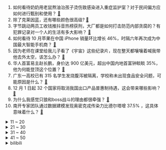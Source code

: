 1. 如何看待奶奶用老鼠熬油治孩子烫伤致感染进入重症监护室？对于民间偏方应如何进行甄别和使用？ [:link:](https://www.zhihu.com/question/502568851)
2. 除了克莱因蓝，还有哪些颜色很高级? [:link:](https://www.zhihu.com/question/497851000)
3. 字节跳动两员工收钱推抖音热榜获刑，大厂都是如何打击防范内部贪腐的？有犯罪记录对一个人的生活有多大影响？ [:link:](https://www.zhihu.com/question/502603670)
4. 如何看待 10 月苹果在中国 iPhone 销量环比增长 46%，时隔六年再次成为中国最大智能手机商？ [:link:](https://www.zhihu.com/question/502639569)
5. 因为老师在课堂给我儿子看了《宇宙》这些纪录片，现在整天都嚷嚷着喊我带他去外太空，该怎么办？ [:link:](https://www.zhihu.com/question/502487615)
6. 华人首富易主赵长鹏，身价达 900 亿美元，超出中国内地首富钟睒睒 35%，他为何能登顶这个位置？ [:link:](https://www.zhihu.com/question/502758941)
7. 广东一高校已有 315 名学生发烧腹泻被隔离，学校称未出现食品安全问题，可能原因是什么？ [:link:](https://www.zhihu.com/question/502526284)
8. 12 月 1 日起 32 个国家将取消我国出口产品普惠制待遇，这会带来哪些影响？ [:link:](https://www.zhihu.com/question/502710767)
9. 为什么我感觉只狼和boss战斗的理由都很牵强？ [:link:](https://www.zhihu.com/question/466054670)
10. 南开专家团队通过数据建模发现奥密克戎传染力比德尔塔增 37.5% ，这具体意味着什么？ [:link:](https://www.zhihu.com/question/502573509)
<details>
<summary>11 ~ 20</summary>

11. 最早预警奥密克戎的南非医生称患者「极度疲劳」，仅少数人发烧，此次变异株会不会造成大规模的感染事件？ [:link:](https://www.zhihu.com/question/502492286)
12. 河南一交警副支队长被妻子实名举报违纪家暴，纪委回应「案件正在调查」，他将面临什么处罚？后续会如何发展？ [:link:](https://www.zhihu.com/question/502492407)
13. 多国宣布封国，为什么各国对奥密克戎（Omicron）的反应这么强烈？ [:link:](https://www.zhihu.com/question/502497925)
14. 刚毕业去大城市干一行销售，干几年把这一行琢磨透了回到自己家乡创业行得通吗？ [:link:](https://www.zhihu.com/question/496569620)
15. 认真努力的你却无缘升职加薪，你觉得是为什么？ [:link:](https://www.zhihu.com/question/266270220)
16. 有什么相见恨晚的茶？ [:link:](https://www.zhihu.com/question/35165099)
17. 如何看待易烊千玺、刘浩存凭借《送你一朵小红花》分别提名第 34 届中国电影金鸡奖最佳男、女主角？ [:link:](https://www.zhihu.com/question/502499370)
18. 有媒体人透露足协将李铁所有逾矩行为上报至体育总局，这可能给李铁的职业生涯带来哪些影响？ [:link:](https://www.zhihu.com/question/501733250)
19. 南京一辆沃尔沃插电混动车型充电时疑似「爆炸」，目前情况如何？爆炸原因可能是什么？ [:link:](https://www.zhihu.com/question/502625212)
20. 朋友帮我开了一个蝴蝶刀，我的箱子我的钥匙，他要求卖了分一半给他，怎么办？ [:link:](https://www.zhihu.com/question/498876754)
</details>
<details>
<summary>21 ~ 30</summary>

21. 为什么学校里打印费用很便宜，一毛到两毛一张，外面的要一块一张？ [:link:](https://www.zhihu.com/question/21125544)
22. 2021 年 11 月 28 日晚，独立摄影师鹿道森生日当天在社交平台留下遗言后失踪，目前情况如何？ [:link:](https://www.zhihu.com/question/502514839)
23. 车技不好，第一次上高速需要开1200公里，能行吗? [:link:](https://www.zhihu.com/question/502108596)
24. 农村亲戚想要我们闲置的手机给上学的孩子用，是该买个全新的，还是直接给个二手的？ [:link:](https://www.zhihu.com/question/502455816)
25. 如何看待重庆一对新人邀请曾拆散他们的班主任证婚，班主任发言「被狠狠打脸」？对待早恋应该采取怎样的态度？ [:link:](https://www.zhihu.com/question/502341939)
26. 全麦面包是智商税吗? [:link:](https://www.zhihu.com/question/416804902)
27. 有什么方式能够让领导知道你？ [:link:](https://www.zhihu.com/question/496455453)
28. 如何以「若我问心有愧呢？」为开头写一篇小说？ [:link:](https://www.zhihu.com/question/494998204)
29. 冬天怎么穿搭更有气质？ [:link:](https://www.zhihu.com/question/497362851)
30. 加拿大鹅规定中国大陆门店不得退货，这一条款是否合理？消费者该如何维权？ [:link:](https://www.zhihu.com/question/502775674)
</details>
<details>
<summary>31 ~ 40</summary>

31. 如何评价日本留学作弊泛滥现象? [:link:](https://www.zhihu.com/question/502264458)
32. 只学了高数能参加数学建模吗? [:link:](https://www.zhihu.com/question/372287320)
33. 11 月 29 日凌晨河南多地划过不明物体亮如白昼，有市民听到巨响被震醒，有可能是什么？ [:link:](https://www.zhihu.com/question/502491131)
34. 媒体人称「李铁已主动向中国足协提出辞职」，你希望李铁继续执教国足吗？你看好谁成为国足新任主帅？ [:link:](https://www.zhihu.com/question/502751105)
35. 放弃二类事业单位，去一类事业单位。现在很后悔，怎么办？ [:link:](https://www.zhihu.com/question/487543247)
36. 如何看待 Canalys 公布 Q3 中国 PC 市场出货量超过 1500 万台，联想占比 40%？ [:link:](https://www.zhihu.com/question/502621854)
37. 为什么很多伟大的喜剧演员生活中都是严肃而认真的？ [:link:](https://www.zhihu.com/question/20404303)
38. 你们有非常好笑的笑话吗？ [:link:](https://www.zhihu.com/question/486862735)
39. 西南交大通报男生进女卫生间偷拍事件，称「勒令该生退学，交由警方调查处理」，如何看待这一结果？ [:link:](https://www.zhihu.com/question/502418129)
40. 我国 5G 终端连接数已达 4.5 亿户，有哪些重大意义？你用上 5G 了吗？ [:link:](https://www.zhihu.com/question/493315703)
</details>
<details>
<summary>41 ~ 50</summary>

41. 网传河南一社区书记回应居民投诉「有 100 个办法对付他」，纪委回应「索贿已停职」，他会面临哪些责任？ [:link:](https://www.zhihu.com/question/502627323)
42. 当孩子问我「为啥爸爸妈妈总是有工作要忙，不能陪陪我？」时，应该怎样回答他？ [:link:](https://www.zhihu.com/question/462382940)
43. 如何评价张静初、小陶虹参与拍摄的《素食行者》？ [:link:](https://www.zhihu.com/question/501723802)
44. 双十二有哪些入手不亏的小家电？ [:link:](https://www.zhihu.com/question/502434693)
45. 如何看待电视剧《女心理师》中的讨好型人格的案例？ [:link:](https://www.zhihu.com/question/502468061)
46. 在谈恋爱中，要不要告诉对方关于前任的故事？ [:link:](https://www.zhihu.com/question/276123145)
47. 如何看待 B 站动漫区 UP 主制作的《死神 Bleach》视频，疑似洗稿知乎答主的原创回答？ [:link:](https://www.zhihu.com/question/502442161)
48. 如果你是《梦想改造家》里陶磊这一期的设计师，你会怎样给老人设计? [:link:](https://www.zhihu.com/question/500746643)
49. 旅行的真谛是什么？现在的你对比几年前的自己对旅行的认知有改变吗？ [:link:](https://www.zhihu.com/question/499744399)
50. 考研英语完形填空是不是应该放弃？有哪些「救命技巧」？ [:link:](https://www.zhihu.com/question/501522492)
</details><details>
<summary>bilibili</summary>

1. 离大谱！随机帮别人实现梦想，竟然跑断了腿(物理)！ [:link:](//www.bilibili.com/video/BV1N3411b7Bo)
2. 开会时进来一个奇怪的人...好怪噢，再看一眼！ [:link:](//www.bilibili.com/video/BV13Q4y1i7YP)
3. 大结局！最强的小队！最艰巨的任务！《士兵突击》P10（完） [:link:](//www.bilibili.com/video/BV1D44y1Y73M)
4. 惊艳！听完一曲《探窗》，网友：你永远可以相信国粹！ [:link:](//www.bilibili.com/video/BV1dL411M7Se)
5. 大学生如何在宿舍里拍出 《非诚勿扰》 [:link:](//www.bilibili.com/video/BV11q4y1B7Xv)
6. 这是你理解相对论的另一种方法 [:link:](//www.bilibili.com/video/BV17P4y1V7BX)
7. 【羊巴鲁】终 局 之 战 [:link:](//www.bilibili.com/video/BV1Ub4y1q75a)
8. 💗 送你一颗流星⭐════ [:link:](//www.bilibili.com/video/BV1yr4y1r7f6)
9. 甲方，你睡了吗？我睡不着 [:link:](//www.bilibili.com/video/BV1L34114753)
10. 三句话让谭sir送你驾照18分，真正认识红绿灯。 [:link:](//www.bilibili.com/video/BV19h411s7oq)
<details>
<summary>11 ~ 20</summary>

11. 《 盛 世 美 颜 》 [:link:](//www.bilibili.com/video/BV1HL411M7z9)
12. 这一定是天津最实惠午餐！4元一大盘吃撑，没想到竟开了20年！ [:link:](//www.bilibili.com/video/BV1R34y1R7ps)
13. 童年未解之谜！老爹汉堡店的真结局究竟是什么？ [:link:](//www.bilibili.com/video/BV1ZP4y1G72E)
14. 如果你在今天看到了，那我就祝你万事顺遂，永远开心。 [:link:](//www.bilibili.com/video/BV1if4y1K7DG)
15. 5000万粉up主们的拍卖会，9件拍品竟然拍出五位数！！还有你想不到的怪东西！！ [:link:](//www.bilibili.com/video/BV18g411N7gF)
16. 谁会带着冷兵器参加二战？【硬核狠人18】 [:link:](//www.bilibili.com/video/BV1oq4y1B7pM)
17. 强大到令人窒息的王者对决，韩 服 王 者 就 这？#91 [:link:](//www.bilibili.com/video/BV1pS4y1R7U7)
18. 《 缸 子 肉 》 [:link:](//www.bilibili.com/video/BV1Xb4y1q7AZ)
19. 暗访吉野家，蔬菜过期，肉沫变质，油质发黑添加新油继续使用 [:link:](//www.bilibili.com/video/BV1H3411b7Xb)
20. 华农兄弟：兄弟搞了个5G养猪场，参观学习一下，顺便尝下大厨的厨艺 [:link:](//www.bilibili.com/video/BV1TQ4y1i7oX)
</details>
<details>
<summary>21 ~ 30</summary>

21. 【罗汉鬼套路】lol新版本坦克骚套路~洪荒巨兽！ [:link:](//www.bilibili.com/video/BV1MM4y1P7pT)
22. 是什么国产游戏？让老外跪着求翻译？！ [:link:](//www.bilibili.com/video/BV1yg411N72D)
23. 《宇 宙 级 の 转 音》 [:link:](//www.bilibili.com/video/BV1Zg411N7sh)
24. 忍 辱 偷 生 ，妇 仇 雪 恨   ！ [:link:](//www.bilibili.com/video/BV1Db4y1q7iL)
25. 砸中正确金蛋的粉丝将会获得10000元 [:link:](//www.bilibili.com/video/BV1br4y1Q7Rr)
26. 做视频5年！我终于发现B站的bug了 [:link:](//www.bilibili.com/video/BV1nM4y1P7iJ)
27. CIA在中国要找懂方言的间谍，原来如此！ [:link:](//www.bilibili.com/video/BV1UR4y1x7wx)
28. 【STN快报第六季11】世界上首个BUG主题公园开业了！？ [:link:](//www.bilibili.com/video/BV1dQ4y1v7LY)
29. 【时代少年团】火力全开演唱会 舞台预告片 [:link:](//www.bilibili.com/video/BV1fP4y1G7k5)
30. 看视频不发弹幕结果...... [:link:](//www.bilibili.com/video/BV12g411A7Go)
</details>
<details>
<summary>31 ~ 40</summary>

31. B 站 玩 梗 现 状 [:link:](//www.bilibili.com/video/BV1HY411s7gy)
32. 全球十大自助餐之一！号称全球最豪华自助餐，龙虾鹅肝随便吃！ [:link:](//www.bilibili.com/video/BV1Sq4y1B7M8)
33. 【离大谱】up算出了自己被“白嫖”了多少次？ B站百亿弹幕可绕地球几圈？ [:link:](//www.bilibili.com/video/BV1HS4y1X737)
34. 过亿！莫奈名画睡莲拍卖现场，两大佬"打"起来了? [:link:](//www.bilibili.com/video/BV17q4y1z7ey)
35. 这才叫无限反转！顶级编剧都写不出这样的悬疑剧情！ [:link:](//www.bilibili.com/video/BV1nr4y1Q7s5)
36. 绑架代替购买之刚绑架一窝小区还有一窝 [:link:](//www.bilibili.com/video/BV1Kq4y1r77H)
37. （这也能解说？！）【新】上海地铁综合格斗女子组热血开战！！ [:link:](//www.bilibili.com/video/BV1mF411b7Xm)
38. EDG-S11《ELOG》丨冠军背后 [:link:](//www.bilibili.com/video/BV1P3411b7dY)
39. 求求学校物价真实点吧！！！ [:link:](//www.bilibili.com/video/BV1iL4y1p77d)
40. 《骂 粉 丝 2.0》 [:link:](//www.bilibili.com/video/BV1NF411a7p2)
</details>
<details>
<summary>41 ~ 50</summary>

41. 拍 个 球【微距世界】 [:link:](//www.bilibili.com/video/BV1wg411K7Vd)
42. 史上最恐怖的游戏！玩过的人才知道有多恐怖！ [:link:](//www.bilibili.com/video/BV1Yq4y1B7Vu)
43. 自古评论多奇才，千古绝句随口来。若是生在唐宋时，何来诗仙李太白。 [:link:](//www.bilibili.com/video/BV1Dq4y1B7Cv)
44. 今天吃点真正干净又卫生的果盘！ [:link:](//www.bilibili.com/video/BV1hh411s7Wz)
45. 什么？前方有瓜？ [:link:](//www.bilibili.com/video/BV1LM4y1P7Ni)
46. 把200元的脆皮烧肉泡水乱炖！这一块得卖多少钱？ [:link:](//www.bilibili.com/video/BV1AL41177zm)
47. 飞行模式（2021火星演唱会现场版）- 华晨宇 [:link:](//www.bilibili.com/video/BV1tr4y1Q7oy)
48. 结局感动上亿人，看完催人泪下！ [:link:](//www.bilibili.com/video/BV1hr4y1Q7Xq)
49. 动画《英雄联盟：双城之战》主题曲！好听好听～【MayTree五月树】 [:link:](//www.bilibili.com/video/BV1XS4y1X7ts)
50. 笑死了，如果貂蝉长这样我不信有人会不想演吕布！ [:link:](//www.bilibili.com/video/BV193411t7fk)
</details>
<details>
<summary>51 ~ 60</summary>

51. 人均9.8分！一起来看看，国创的明天？ [:link:](//www.bilibili.com/video/BV15U4y1T7hw)
52. 2021 /原神\ 凯亚生日会 [:link:](//www.bilibili.com/video/BV1vQ4y1v7Bp)
53. 破防了！2021年度弹幕竟然是它？ [:link:](//www.bilibili.com/video/BV1tS4y1R72d)
54. 《母，爱如山》【vrchat】 [:link:](//www.bilibili.com/video/BV1q3411b7tW)
55. 26连败极限开箱！我能完成吗？ [:link:](//www.bilibili.com/video/BV1QF411b7uJ)
56. 公告栏：别跑！这也是新手教程的一部分！ [:link:](//www.bilibili.com/video/BV1FU4y1T7MW)
57. C盘爆满怎么办？全网最全C盘清理攻略 [:link:](//www.bilibili.com/video/BV1o34y197vF)
58. 【谭谈音乐】谭sir携手马东再上岗！二仙桥老司机带队发车 [:link:](//www.bilibili.com/video/BV1gP4y1V71r)
59. “旅人终会离去” [:link:](//www.bilibili.com/video/BV1N3411b7cu)
60. 拆100只蟹，只做一碗面，吃完感觉要飞天 [:link:](//www.bilibili.com/video/BV1j34y1R7C7)
</details>
<details>
<summary>61 ~ 70</summary>

61. 【含剧透】冬日里的片刻温暖 [:link:](//www.bilibili.com/video/BV1w3411b77N)
62. 《孤勇者》前方核能！谁说女生不适合唱这歌？ [:link:](//www.bilibili.com/video/BV1vQ4y1v7Gk)
63. 贷款买车！？请立即停止你的愚蠢行为！ [:link:](//www.bilibili.com/video/BV11S4y1X73Y)
64. 救命！这是直播吗这是小情侣在线吃醋和公开吧！| 王安宇×宋祖儿 宇宙宋歌 [:link:](//www.bilibili.com/video/BV1aP4y1V7Rp)
65. 前方“甜蜜”大暴击！情侣对战天花板！！ [:link:](//www.bilibili.com/video/BV1gL411M7RH)
66. 【1900】背刺预言成真！今日乳法，还是攻陷英伦？《是，首相》精讲 [:link:](//www.bilibili.com/video/BV1AY411s7Fx)
67. 我敢肯定，没有飞行员敢飞这个动作，涡轮喷气式飞机MB-339特技飞行 [:link:](//www.bilibili.com/video/BV1T3411b7vH)
68. 成 年 人 的 理 性 崩 溃 ！ [:link:](//www.bilibili.com/video/BV1gq4y1r73W)
69. 【规则类怪谈】欢迎来到动物园——游客守则 [:link:](//www.bilibili.com/video/BV1Gq4y1g7B6)
70. 就 拿 这 个 考 验 干 部 ？ [:link:](//www.bilibili.com/video/BV1AS4y1X7t3)
</details>
<details>
<summary>71 ~ 80</summary>

71. 迪士尼在逃喂鸟公主！ [:link:](//www.bilibili.com/video/BV1kb4y1q7Xu)
72. 真正跳舞VS打擦边球 [:link:](//www.bilibili.com/video/BV1Hr4y1Q7H6)
73. 当我有个开火锅店的老公 [:link:](//www.bilibili.com/video/BV15i4y1o7ci)
74. “它看起来好有礼貌🥰” [:link:](//www.bilibili.com/video/BV1Vq4y1g7xL)
75. 新年将至！惊喜不断！2022一月新番推荐&扫雷 [:link:](//www.bilibili.com/video/BV1L3411b7RW)
76. 当你可以用麦克风来「操控箭矢」！！ [:link:](//www.bilibili.com/video/BV1sP4y1V7ur)
77. 危！趁女友熟睡…我把她涂成了一只美猴王？！ [:link:](//www.bilibili.com/video/BV1Ug411A7kZ)
78. 【安琪拉-时之奇旅】一趟奇妙的旅程 [:link:](//www.bilibili.com/video/BV1wg411K7uK)
79. 你 把 我 吃 了 吧 ！ [:link:](//www.bilibili.com/video/BV1Fb4y1B752)
80. 遇到问题不要慌，得沉住气，才能出其不意 [:link:](//www.bilibili.com/video/BV1N44y1e7tB)
</details>
<details>
<summary>81 ~ 90</summary>

81. 这才是国服关羽的守家，极限换装载入史册！【高燃集锦45期】 [:link:](//www.bilibili.com/video/BV1iF411b7NW)
82. 卡点的顶级理解。 [:link:](//www.bilibili.com/video/BV1SF411b76Y)
83. 华晨宇演唱会新歌《黑白艺术家》 [:link:](//www.bilibili.com/video/BV193411t7of)
84. 各种生猛海鲜做夜宵招待兄弟，吃嗨了一时嘴快溜了个辣眼福利~ [:link:](//www.bilibili.com/video/BV1kq4y1B7vp)
85. 你们要的全天不困的秘诀来了！学霸休息法【学生党必看】如何高效睡觉 学习 工作 [:link:](//www.bilibili.com/video/BV1WM4y1P766)
86. 洛天依 乐正绫 原创《我没有歌能给你听》 [:link:](//www.bilibili.com/video/BV1WR4y147x4)
87. 【牛肉拉面】观众老爷看到我拉韭叶，都直呼内行！！！ [:link:](//www.bilibili.com/video/BV17S4y1R7qp)
88. 刷酸真的有用吗？不同人的体验结果为何会截然不同？ [:link:](//www.bilibili.com/video/BV1ef4y1K7Zk)
89. 我们做了一份独一无二的汉堡套餐！ [:link:](//www.bilibili.com/video/BV1fq4y1B7W8)
90. b 站 玩 梗 高 级 特 工 ！ [:link:](//www.bilibili.com/video/BV1dP4y1G7yV)
</details>
<details>
<summary>91 ~ 100</summary>

91. 你听说过古代有种死法叫：“吞椒自尽”吗？ [:link:](//www.bilibili.com/video/BV16R4y147Bw)
92. 搞笑配音：像不像早上出门的你？好着急鸭！ [:link:](//www.bilibili.com/video/BV1y3411t7rc)
93. 街边中式汉堡，麻糍打面团～1米长虾滑面条一口吃完，太过瘾了！无广试吃员/美食探店 [:link:](//www.bilibili.com/video/BV1rg411A77w)
94. 试吃一条非常凶猛的裸胸鳝，一煎一炸，帅小伙吃完都想舔锅底 [:link:](//www.bilibili.com/video/BV15R4y147Ux)
95. 我完成了超越人类的操作！ [:link:](//www.bilibili.com/video/BV12g411N7ke)
96. 在家煮汤的n种方法，手残党也可以做好！ [:link:](//www.bilibili.com/video/BV1vU4y1N72V)
97. 让所有人看见，这就是我们中国的超市！ [:link:](//www.bilibili.com/video/BV1PY411s761)
98. 只能骑自行车了，经费都买弹药了 [:link:](//www.bilibili.com/video/BV1zL4y1p7UZ)
99. 作业被鸡啄烂了…小学生总是这么奇奇怪怪又可可爱爱 [:link:](//www.bilibili.com/video/BV1v44y1Y7xa)
100. 【夜店风】风 情 万 种 ~ [:link:](//www.bilibili.com/video/BV1mQ4y1v7rh)
</details></details>